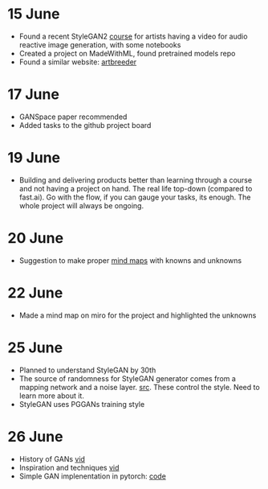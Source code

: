 # 15 June
- Found a recent StyleGAN2 [course](https://www.youtube.com/playlist?list=PLWuCzxqIpJs-l4OygaHssyydjOu-AWoHv) for artists having a video for audio reactive image generation, with some notebooks
- Created a project on MadeWithML, found pretrained models repo
- Found a similar website: [artbreeder](https://artbreeder.com/)

# 17 June
- GANSpace paper recommended
- Added tasks to the github project board

# 19 June
- Building and delivering products better than learning through a course and not having a project on hand. The real life top-down (compared to fast.ai). Go with the flow, if you can gauge your tasks, its enough. The whole project will always be ongoing.

# 20 June
- Suggestion to make proper [mind maps](miro.com) with knowns and unknowns

# 22 June
- Made a mind map on miro for the project and highlighted the unknowns

# 25 June
- Planned to understand StyleGAN by 30th
- The source of randomness for StyleGAN generator comes from a mapping network and a noise layer. [src](https://machinelearningmastery.com/what-are-generative-adversarial-networks-gans/). These control the style. Need to learn more about it.
- StyleGAN uses PGGANs training style

# 26 June
- History of GANs [vid](https://youtu.be/0d2WsXtQHR8)
- Inspiration and techniques [vid](https://youtu.be/lYoIn1aL37s)
- Simple GAN implenentation in pytorch: [code](https://github.com/nbertagnolli/pytorch-simple-gan)